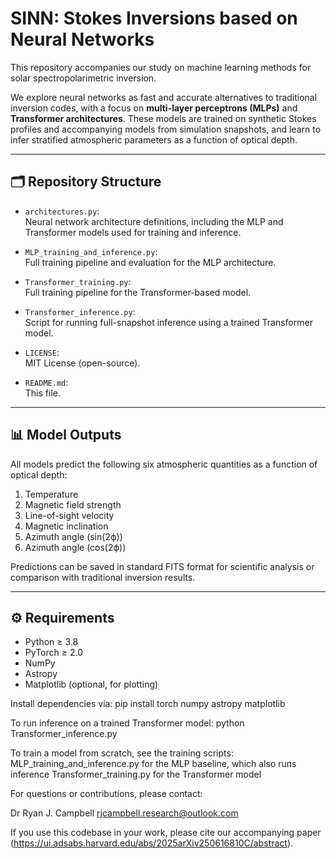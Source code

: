 # SINN: Stokes Inversions based on Neural Networks

This repository accompanies our study on machine learning methods for solar spectropolarimetric inversion.

We explore neural networks as fast and accurate alternatives to traditional inversion codes, with a focus on **multi-layer perceptrons (MLPs)** and **Transformer architectures**. These models are trained on synthetic Stokes profiles and accompanying models from simulation snapshots, and learn to infer stratified atmospheric parameters as a function of optical depth.

---

## 🗂 Repository Structure

- `architectures.py`:  
  Neural network architecture definitions, including the MLP and Transformer models used for training and inference.

- `MLP_training_and_inference.py`:  
  Full training pipeline and evaluation for the MLP architecture.

- `Transformer_training.py`:  
  Full training pipeline for the Transformer-based model.

- `Transformer_inference.py`:  
  Script for running full-snapshot inference using a trained Transformer model.

- `LICENSE`:  
  MIT License (open-source).

- `README.md`:  
  This file.

---

## 📊 Model Outputs

All models predict the following six atmospheric quantities as a function of optical depth:

1. Temperature  
2. Magnetic field strength  
3. Line-of-sight velocity  
4. Magnetic inclination  
5. Azimuth angle (sin(2ϕ))  
6. Azimuth angle (cos(2ϕ))

Predictions can be saved in standard FITS format for scientific analysis or comparison with traditional inversion results.

---

## ⚙️ Requirements

- Python ≥ 3.8  
- PyTorch ≥ 2.0  
- NumPy  
- Astropy  
- Matplotlib (optional, for plotting)  

Install dependencies via:
pip install torch numpy astropy matplotlib


To run inference on a trained Transformer model:
python Transformer_inference.py

To train a model from scratch, see the training scripts:
MLP_training_and_inference.py for the MLP baseline, which also runs inference
Transformer_training.py for the Transformer model


For questions or contributions, please contact:

Dr Ryan J. Campbell
rjcampbell.research@outlook.com

If you use this codebase in your work, please cite our accompanying paper (https://ui.adsabs.harvard.edu/abs/2025arXiv250616810C/abstract).